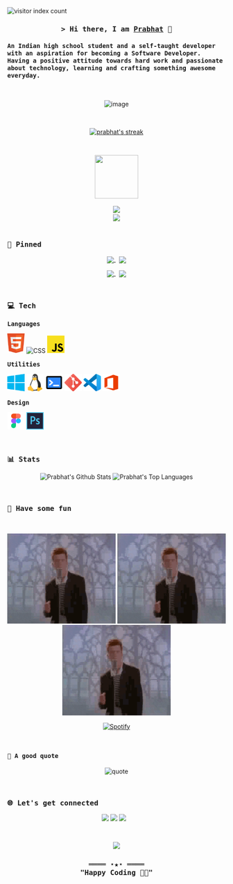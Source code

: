 <!-- index -->
<img width="150px" alt="visitor index count" src="https://profile-counter.glitch.me/prabhat-codez/count.svg" />

<!-- introduction -->
<h3 align="center">
  <samp>
  &gt; Hi there, I am <a href="" target="_blank">Prabhat</a> 👋
  </samp>
</h3>

<h4>
  <samp>
  An Indian high school student and a self-taught developer with an aspiration for becoming a Software Developer. Having a positive attitude towards hard work and passionate about technology, learning and crafting something awesome everyday.
  </samp>
</h4>

<br />

<!-- hero -->
<div align="center">

![image](https://user-images.githubusercontent.com/31341013/214849505-86f91170-5fd9-461d-977e-61283fc1a10a.png)

</div>

<br />

<!-- streak -->
<p align="center">
<a href="#go-nowhere">
<img align="center" src="https://github-readme-streak-stats.herokuapp.com/?user=prabhat-codez&theme=tokyonight&ring=ffa200&fire=15f4ee&currStreakNum=a35eff&currStreakLabel=a35eff&sideLabels=4296f5&sideNums=4296f5&hide_border=true&background=00000000" alt="prabhat's streak" />
</a>
</p>

<br />

<!-- trophy gif -->
<p align="center">
<img src="https://media.tenor.com/0ENB5HuTH0gAAAAi/trophy-beker.gif"  width="100px" height="100px"></p>

<!-- trophies -->
<div align="center">
<img src="https://github-profile-trophy.vercel.app/?username=prabhat-codez&theme=matrix&no-bg=true&no-frame=true&row=1&column=4&title=Commits,Followers,PullRequest">
 </div>

<div align="center">
<img src="https://github-profile-trophy.vercel.app/?username=prabhat-codez&theme=matrix&no-bg=true&no-frame=true&row=1&column=4&title=Repositories,Issues,Stars">
 </div>

<br />

<!-- pinned repos -->

### <samp>📌 Pinned</samp>

<p align="center">
<a href="https://github.com/prabhat-codez/prabhat-codez.github.io">
<img width='49%' align="center"src="https://github-readme-stats.vercel.app/api/pin/?username=prabhat-codez&repo=prabhat-codez.github.io&border_color=02D892&bg_color=0D1117&title_color=C9D1D9&text_color=8B949E&icon_color=02D892" />
</a>
<span>&nbsp;</span>
<a href="https://github.com/prabhat-codez/skyla">
<img width='49%' align="center"src="https://github-readme-stats.vercel.app/api/pin/?username=prabhat-codez&repo=skyla&border_color=02D892&bg_color=0D1117&title_color=C9D1D9&text_color=8B949E&icon_color=02D892" />
</a>
</p>

<p align="center">
<a href="https://github.com/prabhat-codez/prabhat-codez">
<img width='49%' align="center"src="https://github-readme-stats.vercel.app/api/pin/?username=prabhat-codezb&repo=prabhat-codez&border_color=02D892&bg_color=0D1117&title_color=C9D1D9&text_color=8B949E&icon_color=02D892" />
</a>
<span>&nbsp;</span>
<a href="https://github.com/prabhat-codez/CSS-Solarsystem">
<img width='49%' align="center"src="https://github-readme-stats.vercel.app/api/pin/?username=prabhat-codez&repo=CSS-Solarsystem&border_color=02D892&bg_color=0D1117&title_color=C9D1D9&text_color=8B949E&icon_color=02D892" />
</a>
</p>

<br />

<!-- tech stacks -->

### <samp>💻 Tech</samp>

**<samp>Languages</samp>**

<img title="HTML" alt="HTML" width="40px" src="./assets/svg/lang/html.svg"> <img title="CSS" alt="CSS" width="40px" src="./assets/svg/lang/css.svg"> <img title="JS" alt="JS" width="40px" src="./assets/svg/lang/js.svg"> 

**<samp>Utilities</samp>**

<img title="Windows" alt="Windows" width="40px" src="./assets/svg/utilities/windows.svg" /> <img title="Linux" alt="Linux" width="40px" src="./assets/svg/utilities/linux.svg" /> <img title="Terminal" alt="Terminal" width="40px" src="./assets/svg/utilities/terminal.svg" /> <img title="Git" alt="Git" width="40px" src="./assets/svg/utilities/git.svg" /> <img title="Visual Studio Code" alt="Visual Studio Code" width="40px" src="./assets/svg/utilities/vscode.svg" /> <img title="Office" alt="Office" width="40px" src="./assets/svg/utilities/office.svg" />

**<samp>Design</samp>**

<img title="Figma" alt="Figma" width="40px" src="./assets/svg/design/figma.svg" /> <img title="Photoshop" alt="Photoshop" width="40px" src="./assets/svg/design/photoshop.svg" />

<br />

<!-- stats -->

### <samp>📊 Stats</samp>

<div align="center">

  <img src="https://github-readme-stats.vercel.app/api?username=prabhat-codez&count_private=true&show_icons=true&theme=transparent" alt="Prabhat's Github Stats" width="66%">  <img src="https://github-readme-stats.vercel.app/api/top-langs/?username=prabhat-codez&count_private=true&show_icons=true&theme=transparent" width="37%" alt="Prabhat's Top Languages">

</div>

<br />

<!-- let's have some fun -->

### <samp>🥂 Have some fun</samp>

<br>

<p align="center">
<img src="./assets/gif/rickroll.gif" width="250" height="auto" />
<img src="./assets/gif/rickroll.gif" width="250" height="auto" />
<img src="./assets/gif/rickroll.gif" width="250" height="auto" />
</p>

<div align="center">

[![Spotify](https://novatorem.vercel.app/api/spotify?background_color=transparent&border_color=0d1117)](https://open.spotify.com/)

</div>

<br />

#### <samp>🌻 A good quote</samp>

<div align="center">

![quote](https://quotes-github-readme.vercel.app/api?type=horizontal&theme=dark)

</div>

<br />

<!-- connect with me -->

### <samp>🌐 Let's get connected</samp>

<p align="center">
  <a href="https://github.com/prabhat-codez" target="_blank" rel="noopener noreferrer"><img src="https://github.githubassets.com/favicons/favicon.svg"  width="50" /></a>
  <a href="https://www.instagram.com/prabhatbhatiaa/" target="_blank" rel="noopener noreferrer"><img src="https://img.icons8.com/fluency/512/instagram-new.png"  width="50" /></a>
   <a href="mailto:prabhatbhatia09@gmail.com" target="_blank" rel="noopener noreferrer"><img src="https://img.icons8.com/fluency/512/gmail-new.png"  width="50" /></a>
  &nbsp;&nbsp;
</p>

<br />

<!-- cat -->
<p align="center">
<img src="https://media.giphy.com/media/WUlplcMpOCEmTGBtBW/giphy.gif" width="100">
</p>

<!-- footer -->
<div align="center">
  <samp>
    <h3 align="center">
        ════ ⋆★⋆ ════
        <br>
        "Happy Coding 👨‍💻"
    </h3>
  </samp>
</div>

<br />

